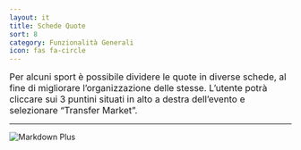 ```yaml
---
layout: it
title: Schede Quote
sort: 8
category: Funzionalità Generali
icon: fas fa-circle
---
```

<p class="message">

</p>

<font size="3">Per alcuni sport è possibile dividere le quote in diverse schede, al fine di migliorare l’organizzazione delle stesse. L’utente potrà cliccare sui 3 puntini situati in alto a destra dell’evento e selezionare “Transfer Market”.</font>

---

![Markdown Plus]({{site.baseurl}}/public/images/gestione-quote/transfer-market.png)